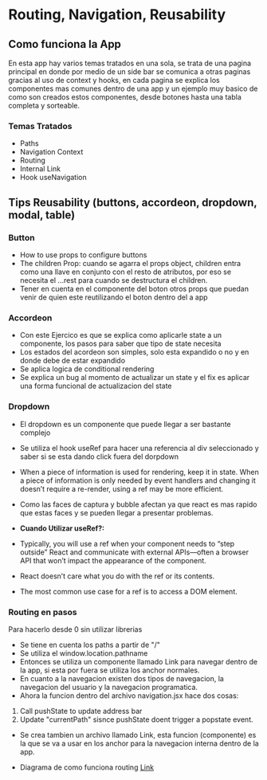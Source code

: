 # Routing, Navigation, Reusability

## Como funciona la App

En esta app hay varios temas tratados en una sola, se trata de una pagina principal en donde por medio de un side bar se comunica a otras paginas gracias al uso de context y hooks, en cada pagina se explica los componentes mas comunes dentro de una app y un ejemplo muy basico de como son creados estos componentes, desde botones hasta una tabla completa y sorteable.

### Temas Tratados

- Paths
- Navigation Context
- Routing
- Internal Link
- Hook useNavigation

## Tips Reusability (buttons, accordeon, dropdown, modal, table)

### Button

- How to use props to configure buttons
- The children Prop: cuando se agarra el props object, children entra como una llave en conjunto con el resto de atributos, por eso se necesita el ...rest para cuando se destructura el children.
- Tener en cuenta en el componente del boton otros props que puedan venir de quien este reutilizando el boton dentro del a app

### Accordeon

- Con este Ejercico es que se explica como aplicarle state a un componente, los pasos para saber que tipo de state necesita
- Los estados del acordeon son simples, solo esta expandido o no y en donde debe de estar expandido
- Se aplica logica de conditional rendering
- Se explica un bug al momento de actualizar un state y el fix es aplicar una forma funcional de actualizacion del state

### Dropdown

- El dropdown es un componente que puede llegar a ser bastante complejo
- Se utiliza el hook useRef para hacer una referencia al div seleccionado y saber si se esta dando click fuera del dorpdown
- When a piece of information is used for rendering, keep it in state. When a piece of information is only needed by event handlers and changing it doesn’t require a re-render, using a ref may be more efficient.
- Como las faces de captura y bubble afectan ya que react es mas rapido que estas faces y se pueden llegar a presentar problemas.

- **Cuando Utilizar useRef?:**

- Typically, you will use a ref when your component needs to “step outside” React and communicate with external APIs—often a browser API that won’t impact the appearance of the component.
- React doesn’t care what you do with the ref or its contents.
- The most common use case for a ref is to access a DOM element.

### Routing en pasos

Para hacerlo desde 0 sin utilizar librerias

- Se tiene en cuenta los paths a partir de "/"
- Se utiliza el window.location.pathname
- Entonces se utiliza un componente llamado Link para navegar dentro de la app, si esta por fuera se utiliza los anchor normales.
- En cuanto a la navegacion existen dos tipos de navegacion, la navegacion del usuario y la navegacion programatica.
- Ahora la funcion dentro del archivo navigation.jsx hace dos cosas:

1. Call pushState to update address bar
2. Update "currentPath" sisnce pushState doent trigger a popstate event.

- Se crea tambien un archivo llamado Link, esta funcion (componente) es la que se va a usar en los anchor para la navegacion interna dentro de la app.

- Diagrama de como funciona routing [Link](../gridder%20diapositivas/046%20how%20navigation%20works.jpeg)
